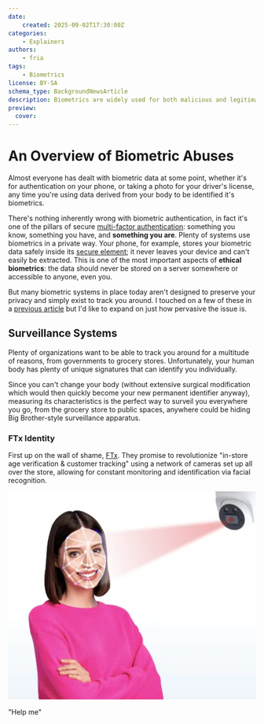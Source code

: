 ```yaml
---
date:
    created: 2025-09-02T17:30:00Z
categories:
    - Explainers
authors:
    - fria
tags:
    - Biometrics
license: BY-SA
schema_type: BackgroundNewsArticle
description: Biometrics are widely used for both malicious and legitimate reasons. How widespread is the abuse of biometric data, and is there anything you can do about it?
preview:
  cover:
---
```


# An Overview of Biometric Abuses

Almost everyone has dealt with biometric data at some point, whether it's for authentication on your phone, or taking a photo for your driver's license, any time you're using data derived from your body to be identified it's biometrics.

There's nothing inherently wrong with biometric authentication, in fact it's one of the pillars of secure [multi-factor authentication](https://csrc.nist.gov/glossary/term/Multi_Factor_Authentication): something you know, something you have, and **something you are**. Plenty of systems use biometrics in a private way. Your phone, for example, stores your biometric data safely inside its [secure element](https://support.apple.com/guide/security/biometric-security-sec067eb0c9e/1/web/1); it never leaves your device and can't easily be extracted. This is one of the most important aspects of **ethical biometrics**: the data should never be stored on a server somewhere or accessible to anyone, even you.<!-- more -->

But many biometric systems in place today aren't designed to preserve your privacy and simply exist to track you around. I touched on a few of these in a [previous article](https://www.privacyguides.org/articles/2025/02/13/biometrics-explained/) but I'd like to expand on just how pervasive the issue is.

## Surveillance Systems

Plenty of organizations want to be able to track you around for a multitude of reasons, from governments to grocery stores. Unfortunately, your human body has plenty of unique signatures that can identify you individually.

Since you can't change your body (without extensive surgical modification which would then quickly become your new permanent identifier anyway), measuring its characteristics is the perfect way to surveil you everywhere you go, from the grocery store to public spaces, anywhere could be hiding Big Brother-style surveillance apparatus.

### FTx Identity

First up on the wall of shame, [FTx](https://ftxidentity.com/industry/in-store-age-verification/). They promise to revolutionize "in-store age verification & customer tracking" using a network of cameras set up all over the store, allowing for constant monitoring and identification via facial recognition.

![Smiling woman with her arms crossed having her face scanned by a camera shooting a red laser grid at her face](../assets/images/biometric-abuses/facescan.webp)

<figcaption>"Help me"</figcaption>

